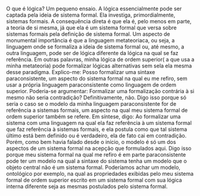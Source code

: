 O que é lógica? Um pequeno ensaio.
A lógica essencialmente pode ser captada pela ideia de
sistema formal. Ela investiga, primordialmente, sistemas
formais. A consequência direta é que ela é, pelo menos
em parte, a teoria de si mesma, já que ela é um sistema
formal que versa sobre sistemas formais pela definição de
sistema formal. Um aspecto de monumental importância
é que a linguagem metateoriaca, ou seja, a linguagem
onde se formaliza a ideia de sistema formal ou, até
mesmo, a outra linguagem, pode ser de lógica diferente
da lógica na qual se faz referência. Em outras palavras,
minha lógica de ordem superior( a que usa a minha
metateoria) pode formalizar lógicas alternativas sem sela
ela mesma desse paradigma. Explico-me: Posso
formalizar uma sintaxe paraconsistente, um aspecto do
sistema formal na qual eu me refiro, sem usar a própria
linguagem paraconsistente como linguagem de ordem
superior. Poderia-se argumentar: Formalizar uma
formalização contrária à si mesmo não seria contradição?
Definitivamente, não. Digo isso porque só seria o caso se
o modelo da minha linguagem paraconsistente for de
referência a sistemas formais, um aspecto na qual meu
sistema formal de ordem superior também se refere. Em
síntese, digo: Ao formalizar uma sistema com uma
linguagem na qual ela faz referência à um sistema formal
que faz referência à sistemas formais, e ela postula como
que tal sistema último está bem definido ou é verdadeiro, 
ela de fato cai em contradição. Porém, como bem havia
falado desde o início, o modelo é só um dos aspectos de
um sistema formal na acepção que formulados aqui. Digo
isso porque meu sistema formal na qual me refiro é em
parte paraconsistente pode ter um modelo na qual a
sintaxe do sistema tenha um modelo que o objeto central
não é um sistema formal. Poderíamos achar um modelo,
ontológico por exemplo, na qual as propriedades exibidas
pelo meu sistema formal de ordem superior escrito em
um sistema formal com sua lógica interna diferente seja
as mesmas postulados pelo sistema formal.
